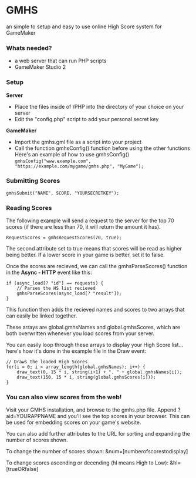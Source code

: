 # GMHS
an simple to setup and easy to use online High Score system for GameMaker

### Whats needed?
- a web server that can run PHP scripts
- GameMaker Studio 2

### Setup
**Server**
- Place the files inside of /PHP into the directory of your choice on your server
- Edit the "config.php" script to add your personal secret key

**GameMaker**
- Import the gmhs.gml file as a script into your project
- Call the function gmhsConfig() function before using the other functions 
Here's an example of how to use gmhsConfig()
`gmhsConfig("www.example.com", "https://example.com/mygame/gmhs.php", "MyGame");`

### Submitting Scores

`gmhsSubmit("NAME", SCORE, "YOURSECRETKEY");`

### Reading Scores
The following example will send a request to the server for the top 70 scores (if there are less than 70, it will return the amount it has). 

`RequestScores = gmhsRequestScores(70, true);`

The second attribute set to true means that scores will be read as higher being better. 
If a lower score in your game is better, set it to false.

Once the scores are recieved, we can call the gmhsParseScores() function in the **Async - HTTP** event like this: 

    if (async_load[? "id"] == requests) {
    	// Parses the HS list recieved
    	gmhsParseScores(async_load[? "result"]);
    }
	
This function then adds the recieved names and scores to two arrays that can easily be linked together. 

These arrays are global.gmhsNames and global.gmhsScores, which are both overwritten whenever you load scores from your server. 

You can easily loop through these arrays to display your High Score list... here's how it's done in the example file in the Draw event: 

    // Draws the loaded High Scores
    for(i = 0; i < array_length(global.gmhsNames); i++) { 
    	draw_text(0, 15 * i, string(i+1) + ". " + global.gmhsNames[i]);
    	draw_text(150, 15 * i, string(global.gmhsScores[i]));
    }

### You can also view scores from the web!
Visit your GMHS installation, and browse to the gmhs.php file. Append ?aid=YOURAPPNAME and you'll see the top scores in your browser. This can be used for embedding scores on your game's website. 

You can also add further attributes to the URL for sorting and expanding the number of scores shown. 

To change the number of scores shown:
&num=[numberofscorestodisplay]

To change scores ascending or decending (hl means High to Low): 
&hl=[trueORfalse]
